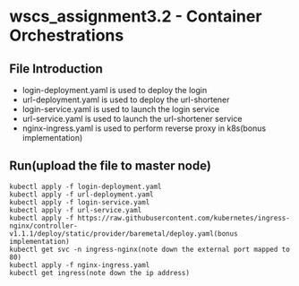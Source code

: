 # wscs_assignment3.2 - Container Orchestrations

## File Introduction
- login-deployment.yaml is used to deploy the login
- url-deployment.yaml is used to deploy the url-shortener
- login-service.yaml is used to launch the login service
- url-service.yaml is used to launch the url-shortener service
- nginx-ingress.yaml is used to perform reverse proxy in k8s(bonus implementation)

## Run(upload the file to master node)
```
kubectl apply -f login-deployment.yaml
kubectl apply -f url-deployment.yaml
kubectl apply -f login-service.yaml
kubectl apply -f url-service.yaml
kubectl apply -f https://raw.githubusercontent.com/kubernetes/ingress-nginx/controller-v1.1.1/deploy/static/provider/baremetal/deploy.yaml(bonus implementation)
kubectl get svc -n ingress-nginx(note down the external port mapped to 80)
kubectl apply -f nginx-ingress.yaml
kubectl get ingress(note down the ip address)
```